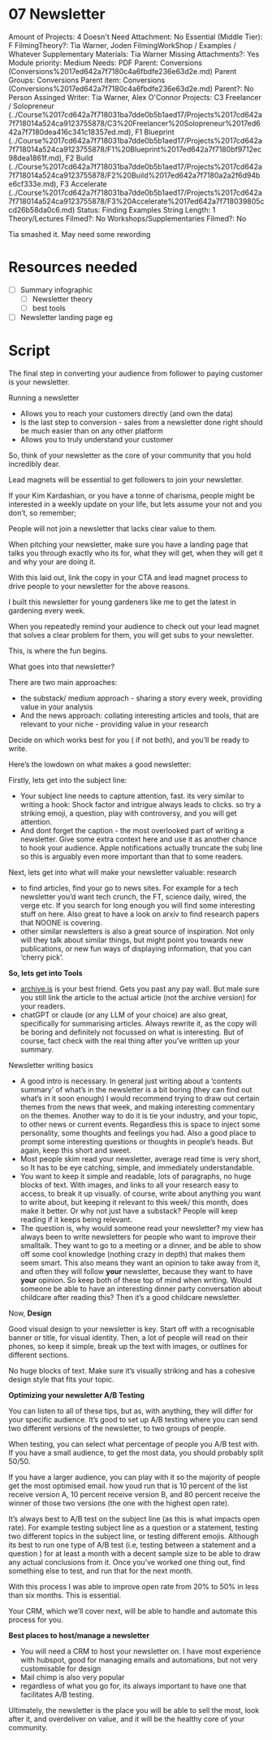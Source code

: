 # 07 Newsletter

Amount of Projects: 4
Doesn't Need Attachment: No
Essential (Middle Tier): F
FilmingTheory?: Tia Warner, Joden
FilmingWorkShop / Examples / Whatever Supplementary Materials: Tia Warner
Missing Attachments?: Yes
Module priority: Medium
Needs: PDF
Parent: Conversions (Conversions%2017ed642a7f7180c4a6fbdfe236e63d2e.md)
Parent Groups: Conversions
Parent item: Conversions (Conversions%2017ed642a7f7180c4a6fbdfe236e63d2e.md)
Parent?: No
Person Assinged Writer: Tia Warner, Alex O'Connor
Projects: C3 Freelancer / Solopreneur (../Course%2017cd642a7f718031ba7dde0b5b1aed17/Projects%2017cd642a7f718014a524ca9123755878/C3%20Freelancer%20Solopreneur%2017ed642a7f7180dea416c341c18357ed.md), F1 Blueprint (../Course%2017cd642a7f718031ba7dde0b5b1aed17/Projects%2017cd642a7f718014a524ca9123755878/F1%20Blueprint%2017ed642a7f7180bf9712ec98dea1861f.md), F2 Build (../Course%2017cd642a7f718031ba7dde0b5b1aed17/Projects%2017cd642a7f718014a524ca9123755878/F2%20Build%2017ed642a7f7180a2a2f6d94be6cf333e.md), F3 Accelerate (../Course%2017cd642a7f718031ba7dde0b5b1aed17/Projects%2017cd642a7f718014a524ca9123755878/F3%20Accelerate%2017ed642a7f718039805ccd26b58da0c6.md)
Status: Finding Examples
String Length: 1
Theory/Lectures Filmed?: No
Workshops/Supplementaries Filmed?: No

Tia smashed it. May need some rewording

# Resources needed

- [ ]  Summary infographic
    - [ ]  Newsletter theory
    - [ ]  best tools
- [ ]  Newsletter landing page eg

# Script

The final step in converting your audience from follower to paying customer is your newsletter.

Running a newsletter

- Allows you to reach your customers directly (and own the data)
- Is the last step to conversion - sales from a newsletter done right should be much easier than on any other  platform
- Allows you to truly understand your customer

So, think of your newsletter as the core of your community that you hold incredibly dear.

Lead magnets will be essential to get followers to join your newsletter.

If your Kim Kardashian, or you have a tonne of charisma, people might be interested in a weekly update on your life, but lets assume your not and you don’t, so remember; 

People will not join a newsletter that lacks clear value to them.

When pitching your newsletter, make sure you have a landing page that talks you through exactly who its for, what they will get, when they will get it and why your are doing it.

With this laid out, link the copy in your CTA and lead magnet process to drive people to your newsletter for the above reasons.

I built this newsletter for young gardeners like me to get the latest in gardening every week.

When you repeatedly remind your audience to check out your lead magnet that solves a clear problem for them, you will get subs to your newsletter.

This, is where the fun begins.

What goes into that newsletter?

There are two main approaches: 

- the substack/ medium approach - sharing a story every week, providing value in your analysis
- And the news approach: collating interesting articles and tools, that are relevant to your niche - providing value in your research

Decide on which works best for you ( if not both), and you’ll be ready to write.

Here’s the lowdown on what makes a good newsletter:

Firstly, lets get into the subject line:

- Your subject line needs to capture attention, fast.  its very similar to writing a hook: Shock factor and intrigue always leads to clicks. so try a striking emoji, a question, play with controversy, and you will get attention.
- And dont forget the caption - the most overlooked part of writing a newsletter. Give some extra context here and use it as another chance to hook your audience. Apple notifications actually truncate the subj line so this is arguably even more important than that to some readers.

Next, lets get into what will make your newsletter valuable: research

- to find articles, find your go to news sites. For example for a tech newsletter you’d want tech crunch, the FT, science daily, wired, the verge etc. If you search for long enough you will find some interesting stuff on here. Also great to have a look on arxiv to find research papers that NOONE is covering.
- other similar newsletters is also a great source of inspiration. Not only will they talk about similar things, but might point you towards new publications, or new fun ways of displaying information, that you can ‘cherry pick’.

**So, lets get into Tools**

- [archive.is](http://archive.is) is your best friend. Gets you past any pay wall. But male sure you still link the article to the actual article (not the archive version) for your readers.
- chatGPT or claude (or any LLM of your choice) are also great, specifically for summarising articles. Always rewrite it, as the copy will be boring and definitely not focussed on what is interesting. But of course, fact check with the real thing after you’ve written up your summary.

Newsletter writing basics

- A good intro is necessary. In general just writing about a ‘contents summary’ of what’s in the newsletter is a bit boring (they can find out what’s in it soon enough) I would recommend trying to draw out certain themes from the news that week, and making interesting commentary on the themes. Another way to do it is tie your industry, and your topic, to other news or current events. Regardless this is space to inject some personality, some thoughts and feelings you had. Also a good place to prompt some interesting questions or thoughts in people’s heads. But again, keep this short and sweet.
- Most people skim read your newsletter, average read time is very short, so It has to be eye catching, simple, and immediately understandable.
- You want to keep it simple and readable, lots of paragraphs, no huge blocks of text. With images, and links to all your research easy to access, to break it up visually. of course, write about anything you want to write about, but keeping it relevant to this week/ this month, does make it better. Or why not just have a substack? People will keep reading if it keeps being relevant.
- The question is, why would someone read your newsletter? my view has always been to write newsletters for people who want to improve their smalltalk. They want to go to a meeting or a dinner, and be able to show off some cool knowledge (nothing crazy in depth) that makes them seem smart. This also means they want an opinion to take away from it, and often they will follow **your** newsletter, because they want to have **your** opinion. So keep both of these top of mind when writing. Would someone be able to have an interesting dinner party conversation about childcare after reading this? Then it’s a good childcare newsletter.

Now, **Design** 

Good visual design to your newsletter is key. Start off with a recognisable banner or title, for visual identity. Then, a lot of people will read on their phones, so keep it simple, break up the text with images, or outlines for different sections. 

No huge blocks of text. Make sure it’s visually striking and has a cohesive design style that fits your topic. 

**Optimizing your newsletter A/B Testing** 

You can listen to all of these tips, but as, with anything, they will differ for your specific audience. It’s good to set up A/B testing where you can send two different versions of the newsletter, to two groups of people. 

When testing, you can select what percentage of people you A/B test with. If you have a small audience, to get the most data, you should probably split 50/50. 

If you have a larger audience, you can play with it so the majority of people get the most optimised email. how youd run that is 10 percent of the list receive version A, 10 percent receive version B, and 80 percent receive the winner of those two versions (the one with the highest open rate). 

It’s always best to A/B test on the subject line (as this is what impacts open rate). For example testing subject line as a question or a statement, testing two different topics in the subject line, or testing different emojis. Although its best to run one type of A/B test (i.e, testing between a statement and a question ) for at least a month with a decent sample size to be able to draw any actual conclusions from it. Once you’ve worked one thing out, find something else to test, and run that for the next month. 

With this process I was able to improve open rate from 20% to 50% in less than six months. This is essential. 

Your CRM, which we’ll cover next, will be able to handle and automate this process for you. 

**Best places to host/manage a newsletter**

- You will need a CRM to host your newsletter on. I have most experience with hubspot, good for managing emails and automations, but not very customisable for design
- Mail chimp is also very popular
- regardless of what you go for, its always important to have one that facilitates A/B testing.

Ultimately, the newsletter is the place you will be able to sell the most, look after it, and overdeliver on value, and it will be the healthy core of your community.
